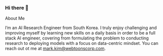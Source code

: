 ### Hi there 👋

About Me

I’m an AI Research Engineer from South Korea. I truly enjoy challenging and improving myself by learning new skills on a daily basis in order to be a full stack AI engineer, covering from formulating the problem to conducting research to deploying models with a focus on data-centric mindset. You can reach out ot me at mark.kim@webtoonscorp.com.

<!--
**jis478/jis478** is a ✨ _special_ ✨ repository because its `README.md` (this file) appears on your GitHub profile.

Here are some ideas to get you started:

- 🔭 I’m currently working on ...
- 🌱 I’m currently learning ...
- 👯 I’m looking to collaborate on ...
- 🤔 I’m looking for help with ...
- 💬 Ask me about ...
- 📫 How to reach me: ...
- 😄 Pronouns: ...
- ⚡ Fun fact: ...
-->
